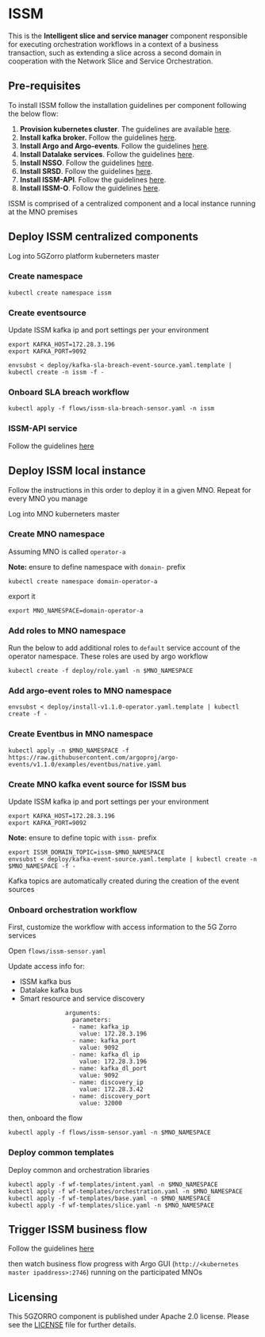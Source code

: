 # ISSM

This is the __Intelligent slice and service manager__ component responsible for executing orchestration workflows in a context of a business transaction, such as extending a slice across a second domain in cooperation with the Network Slice and Service Orchestration.

## Pre-requisites

To install ISSM follow the installation guidelines per component following the below flow:
1. **Provision kubernetes cluster**. The guidelines are available [here](docs/kubernetes.md).
2. **Install kafka broker.** Follow the guidelines [here](docs/kafka.md).
3. **Install Argo and Argo-events**. Follow the guidelines [here](docs/argo.md).
4. **Install Datalake services**. Follow the guidelines [here](https://github.com/5GZORRO/datalake).
5. **Install NSSO**. Follow the guidelines [here](https://github.com/5GZORRO/nsso).
6. **Install SRSD**. Follow the guidelines [here](https://github.com/5GZORRO/Smart-Resource-and-Service-Discovery-application/tree/main/demo_June_21).
7. **Install ISSM-API**. Follow the guidelines [here](api).
8. **Install ISSM-O**. Follow the guidelines [here](https://github.com/5GZORRO/issm-optimizer).

ISSM is comprised of a centralized component and a local instance running at the MNO premises

## Deploy ISSM centralized components

Log into 5GZorro platform kuberneters master

### Create namespace

```
kubectl create namespace issm
```

### Create eventsource

Update ISSM kafka ip and port settings per your environment

```
export KAFKA_HOST=172.28.3.196
export KAFKA_PORT=9092
```

```
envsubst < deploy/kafka-sla-breach-event-source.yaml.template | kubectl create -n issm -f -
```

### Onboard SLA breach workflow

```
kubectl apply -f flows/issm-sla-breach-sensor.yaml -n issm
```

### ISSM-API service

Follow the guidelines [here](api/README.md)

## Deploy ISSM local instance

Follow the instructions in this order to deploy it in a given MNO. Repeat for every MNO you manage

Log into MNO kuberneters master

### Create MNO namespace

Assuming MNO is called `operator-a`

**Note:** ensure to define namespace with `domain-` prefix

```
kubectl create namespace domain-operator-a
```

export it

```
export MNO_NAMESPACE=domain-operator-a
```


### Add roles to MNO namespace

Run the below to add additional roles to `default` service account of the operator namespace. These roles are used by argo workflow

```
kubectl create -f deploy/role.yaml -n $MNO_NAMESPACE
```

### Add argo-event roles to MNO namespace

```
envsubst < deploy/install-v1.1.0-operator.yaml.template | kubectl create -f -
```

### Create Eventbus in MNO namespace

```
kubectl apply -n $MNO_NAMESPACE -f https://raw.githubusercontent.com/argoproj/argo-events/v1.1.0/examples/eventbus/native.yaml
```

### Create MNO kafka event source for ISSM bus

Update ISSM kafka ip and port settings per your environment

```
export KAFKA_HOST=172.28.3.196
export KAFKA_PORT=9092
```

**Note:** ensure to define topic with `issm-` prefix

```
export ISSM_DOMAIN_TOPIC=issm-$MNO_NAMESPACE
envsubst < deploy/kafka-event-source.yaml.template | kubectl create -n $MNO_NAMESPACE -f -
```

Kafka topics are automatically created during the creation of the event sources


### Onboard orchestration workflow

First, customize the workflow with access information to the 5G Zorro services

Open `flows/issm-sensor.yaml`

Update access info for:

* ISSM kafka bus
* Datalake kafka bus
* Smart resource and service discovery

```
                arguments:
                  parameters:
                  - name: kafka_ip
                    value: 172.28.3.196
                  - name: kafka_port
                    value: 9092
                  - name: kafka_dl_ip
                    value: 172.28.3.196
                  - name: kafka_dl_port
                    value: 9092
                  - name: discovery_ip
                    value: 172.28.3.42
                  - name: discovery_port
                    value: 32000
```

then, onboard the flow

```
kubectl apply -f flows/issm-sensor.yaml -n $MNO_NAMESPACE
```

### Deploy common templates

Deploy common and orchestration libraries

```
kubectl apply -f wf-templates/intent.yaml -n $MNO_NAMESPACE
kubectl apply -f wf-templates/orchestration.yaml -n $MNO_NAMESPACE
kubectl apply -f wf-templates/base.yaml -n $MNO_NAMESPACE
kubectl apply -f wf-templates/slice.yaml -n $MNO_NAMESPACE
```

## Trigger ISSM business flow

Follow the guidelines [here](https://github.com/5GZORRO/issm/tree/master/api#api)

then watch business flow progress with Argo GUI (`http://<kubernetes master ipaddress>:2746`) running on the participated MNOs

## Licensing

This 5GZORRO component is published under Apache 2.0 license. Please see the [LICENSE](./LICENSE) file for further details.